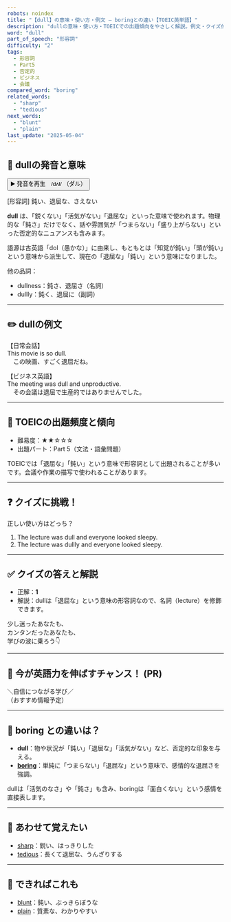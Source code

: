 ```yaml
---
robots: noindex
title: "【dull】の意味・使い方・例文 ― boringとの違い【TOEIC英単語】"
description: "dullの意味・使い方・TOEICでの出題傾向をやさしく解説。例文・クイズ付きでboringとの違いもわかりやすく学べます。"
word: "dull"
part_of_speech: "形容詞"
difficulty: "2"
tags:
  - 形容詞
  - Part5
  - 否定的
  - ビジネス
  - 会議
compared_word: "boring"
related_words:
  - "sharp"
  - "tedious"
next_words:
  - "blunt"
  - "plain"
last_update: "2025-05-04"
---
```


## 🔰 dullの発音と意味

<button class="play-audio" onclick="playTTS('dull')">
  <span class="play-audio-main">
    ▶️ 発音を再生　/dʌl/
  </span>
  <span class="play-audio-sub">
    （ダル）
  </span>
</button>

[形容詞] 鈍い、退屈な、さえない

**dull** は、「鋭くない」「活気がない」「退屈な」といった意味で使われます。物理的な「鈍さ」だけでなく、話や雰囲気が「つまらない」「盛り上がらない」といった否定的なニュアンスも含みます。

語源は古英語「dol（愚かな）」に由来し、もともとは「知覚が鈍い」「頭が鈍い」という意味から派生して、現在の「退屈な」「鈍い」という意味になりました。

他の品詞：  
- dullness：鈍さ、退屈さ（名詞）
- dullly：鈍く、退屈に（副詞）

---

## ✏️ dullの例文

【日常会話】  
This movie is so dull.  
　この映画、すごく退屈だね。

【ビジネス英語】  
The meeting was dull and unproductive.  
　その会議は退屈で生産的ではありませんでした。

---

## 🎯 TOEICの出題頻度と傾向

- 難易度：★★☆☆☆
- 出題パート：Part 5（文法・語彙問題）

TOEICでは「退屈な」「鈍い」という意味で形容詞として出題されることが多いです。会議や作業の描写で使われることがあります。

---

## ❓ クイズに挑戦！

正しい使い方はどっち？

1. The lecture was dull and everyone looked sleepy.  
2. The lecture was dullly and everyone looked sleepy.

---

## ✅ クイズの答えと解説

- 正解：**1**
- 解説：dullは「退屈な」という意味の形容詞なので、名詞（lecture）を修飾できます。

少し迷ったあなたも、  
カンタンだったあなたも、  
学びの波に乗ろう👇️

---

## 🚀 今が英語力を伸ばすチャンス！ (PR)

<div class="info-center">
＼自信につながる学び／<br>  
（おすすめ情報予定）
</div>

---

## 🤔  boring との違いは？

- **dull**：物や状況が「鈍い」「退屈な」「活気がない」など、否定的な印象を与える。
- **[boring](/word/boring/)**：単純に「つまらない」「退屈な」という意味で、感情的な退屈さを強調。

dullは「活気のなさ」や「鈍さ」も含み、boringは「面白くない」という感情を直接表します。

---

## 🧩 あわせて覚えたい

- [sharp](/word/sharp/)：鋭い、はっきりした
- [tedious](/word/tedious/)：長くて退屈な、うんざりする

---

## 📖 できればこれも

- [blunt](/word/blunt/)：鈍い、ぶっきらぼうな
- [plain](/word/plain/)：質素な、わかりやすい

<!-- cvid: aid01_bid18 -->

